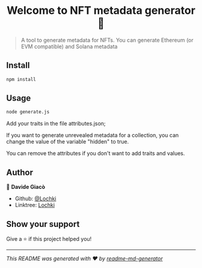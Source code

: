<h1 align="center">Welcome to NFT metadata generator 👋</h1>
<p>
</p>

> A tool to generate metadata for NFTs. You can generate Ethereum (or EVM compatible) and Solana metadata

## Install

```sh
npm install
```

## Usage

```sh
node generate.js
```

Add your traits in the file attributes.json;

If you want to generate unrevealed metadata for a collection, you can change the value of the variable "hidden" to true.

You can remove the attributes if you don't want to add traits and values.

## Author

👤 **Davide Giacò**

* Github: [@Lochki](https://github.com/Lochki02)
* Linktree: [Lochki](https://linktr.ee/lochki)

## Show your support

Give a ⭐️ if this project helped you!

***
_This README was generated with ❤️ by [readme-md-generator](https://github.com/kefranabg/readme-md-generator)_

